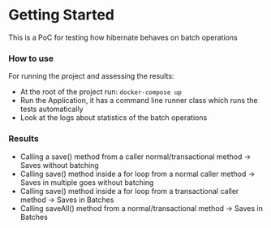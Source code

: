# Getting Started
This is a PoC for testing how hibernate behaves on batch operations
### How to use

For running the project and assessing the results:

* At the root of the project run: `docker-compose up`
* Run the Application, it has a command line runner class which runs the tests automatically
* Look at the logs about statistics of the batch operations 

### Results
- Calling a save() method from a caller normal/transactional method -> Saves without batching
- Calling save() method inside a for loop from a normal caller method -> Saves in multiple goes without batching
- Calling save() method inside a for loop from a transactional caller method -> Saves in Batches
- Calling saveAll() method from a normal/transactional method -> Saves in Batches
